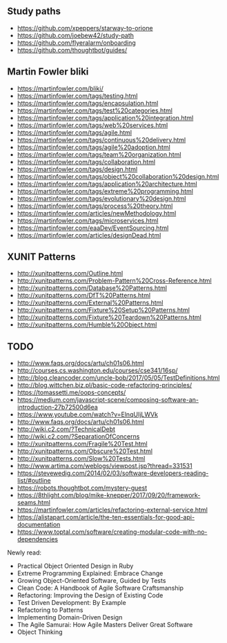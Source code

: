 
## Study paths
- https://github.com/xpeppers/starway-to-orione
- https://github.com/joebew42/study-path
- https://github.com/flyeralarm/onboarding
- https://github.com/thoughtbot/guides/

## Martin Fowler bliki
- https://martinfowler.com/bliki/
- https://martinfowler.com/tags/testing.html
- https://martinfowler.com/tags/encapsulation.html
- https://martinfowler.com/tags/test%20categories.html
- https://martinfowler.com/tags/application%20integration.html
- https://martinfowler.com/tags/web%20services.html
- https://martinfowler.com/tags/agile.html
- https://martinfowler.com/tags/continuous%20delivery.html
- https://martinfowler.com/tags/agile%20adoption.html
- https://martinfowler.com/tags/team%20organization.html
- https://martinfowler.com/tags/collaboration.html
- https://martinfowler.com/tags/design.html
- https://martinfowler.com/tags/object%20collaboration%20design.html
- https://martinfowler.com/tags/application%20architecture.html
- https://martinfowler.com/tags/extreme%20programming.html
- https://martinfowler.com/tags/evolutionary%20design.html
- https://martinfowler.com/tags/process%20theory.html
- https://martinfowler.com/articles/newMethodology.html
- https://martinfowler.com/tags/microservices.html
- https://martinfowler.com/eaaDev/EventSourcing.html
- https://martinfowler.com/articles/designDead.html

## XUNIT Patterns
- http://xunitpatterns.com/Outline.html
- http://xunitpatterns.com/Problem-Pattern%20Cross-Reference.html
- http://xunitpatterns.com/Database%20Patterns.html
- http://xunitpatterns.com/DfT%20Patterns.html
- http://xunitpatterns.com/External%20Patterns.html
- http://xunitpatterns.com/Fixture%20Setup%20Patterns.html
- http://xunitpatterns.com/Fixture%20Teardown%20Patterns.html 
- http://xunitpatterns.com/Humble%20Object.html

## TODO
- http://www.faqs.org/docs/artu/ch01s06.html
- http://courses.cs.washington.edu/courses/cse341/16sp/
- http://blog.cleancoder.com/uncle-bob/2017/05/05/TestDefinitions.html
- http://blog.wittchen.biz.pl/basic-code-refactoring-principles/
- https://tomassetti.me/oops-concepts/
- https://medium.com/javascript-scene/composing-software-an-introduction-27b72500d6ea
- https://www.youtube.com/watch?v=ElnqUIjLWVk
- http://www.faqs.org/docs/artu/ch01s06.html
- http://wiki.c2.com/?TechnicalDebt
- http://wiki.c2.com/?SeparationOfConcerns
- http://xunitpatterns.com/Fragile%20Test.html
- http://xunitpatterns.com/Obscure%20Test.html
- http://xunitpatterns.com/Slow%20Tests.html
- http://www.artima.com/weblogs/viewpost.jsp?thread=331531
- https://stevewedig.com/2014/02/03/software-developers-reading-list/#outline
- https://robots.thoughtbot.com/mystery-guest
- https://8thlight.com/blog/mike-knepper/2017/09/20/framework-seams.html
- https://martinfowler.com/articles/refactoring-external-service.html
- https://alistapart.com/article/the-ten-essentials-for-good-api-documentation
- https://www.toptal.com/software/creating-modular-code-with-no-dependencies

Newly read:
- Practical Object Oriented Design in Ruby
- Extreme Programming Explained: Embrace Change
- Growing Object-Oriented Software, Guided by Tests
- Clean Code: A Handbook of Agile Software Craftsmanship
- Refactoring: Improving the Design of Existing Code
- Test Driven Development: By Example
- Refactoring to Patterns
- Implementing Domain-Driven Design
- The Agile Samurai: How Agile Masters Deliver Great Software
- Object Thinking
